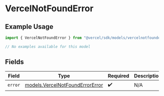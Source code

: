 # VercelNotFoundError

## Example Usage

```typescript
import { VercelNotFoundError } from "@vercel/sdk/models/vercelnotfounderror.js";

// No examples available for this model
```

## Fields

| Field                                                                    | Type                                                                     | Required                                                                 | Description                                                              |
| ------------------------------------------------------------------------ | ------------------------------------------------------------------------ | ------------------------------------------------------------------------ | ------------------------------------------------------------------------ |
| `error`                                                                  | [models.VercelNotFoundErrorError](../models/vercelnotfounderrorerror.md) | :heavy_check_mark:                                                       | N/A                                                                      |